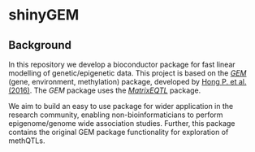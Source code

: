 <h1>shinyGEM</h1>

<h2>Background</h2>

In this repository we develop a bioconductor package for fast linear modelling of genetic/epigenetic data. This project is based on the 
<a href="https://github.com/fastGEM/GEM" target="blank_">*GEM*</a> (gene, environment, methylation) package, developed by <a href="https://www.ncbi.nlm.nih.gov/pubmed/27480116">Hong P. et al.(2016)</a>. 
The *GEM* package uses the <a href="https://github.com/andreyshabalin/MatrixEQTL" target="blank_">*MatrixEQTL*</a> package.  

We aim to build an easy to use package for wider application in the research community, enabling non-bioinformaticians to perform epigenome/genome wide association
studies. Further, this package contains the original GEM package functionality for exploration of methQTLs.

